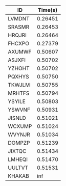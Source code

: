 |ID|Time(s)|
|-|-|
|LVMDNT|0.26451|
|SRASMR|0.26453|
|HRQJRI|0.26464|
|FHCXPO|0.27379|
|AXUMWF|0.50607|
|ASJXFI|0.50702|
|YZHOHT|0.50702|
|PQXHYS|0.50750|
|TKWJLM|0.50755|
|MRHTFS|0.50794|
|YSYILE|0.50803|
|YSWVNF|0.50931|
|JISNLD|0.51021|
|WCXUMP|0.51024|
|WVYNJR|0.51034|
|DOMPZP|0.51239|
|JIXTQC|0.51434|
|LMHEQI|0.51470|
|UULTVT|0.51531|
|KHAKAB|inf|
